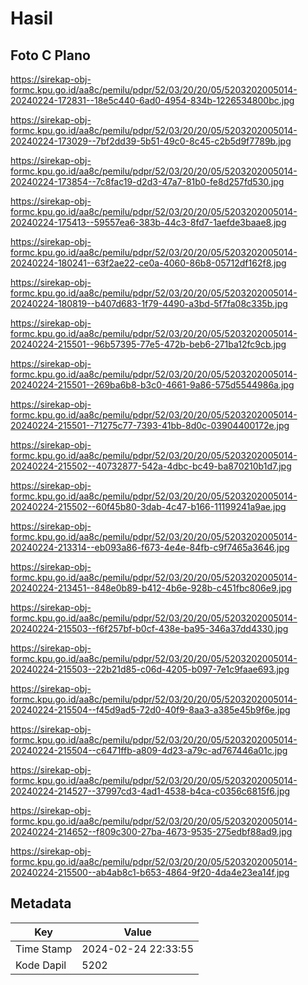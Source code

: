 # Hasil

## Foto C Plano

https://sirekap-obj-formc.kpu.go.id/aa8c/pemilu/pdpr/52/03/20/20/05/5203202005014-20240224-172831--18e5c440-6ad0-4954-834b-1226534800bc.jpg

https://sirekap-obj-formc.kpu.go.id/aa8c/pemilu/pdpr/52/03/20/20/05/5203202005014-20240224-173029--7bf2dd39-5b51-49c0-8c45-c2b5d9f7789b.jpg

https://sirekap-obj-formc.kpu.go.id/aa8c/pemilu/pdpr/52/03/20/20/05/5203202005014-20240224-173854--7c8fac19-d2d3-47a7-81b0-fe8d257fd530.jpg

https://sirekap-obj-formc.kpu.go.id/aa8c/pemilu/pdpr/52/03/20/20/05/5203202005014-20240224-175413--59557ea6-383b-44c3-8fd7-1aefde3baae8.jpg

https://sirekap-obj-formc.kpu.go.id/aa8c/pemilu/pdpr/52/03/20/20/05/5203202005014-20240224-180241--63f2ae22-ce0a-4060-86b8-05712df162f8.jpg

https://sirekap-obj-formc.kpu.go.id/aa8c/pemilu/pdpr/52/03/20/20/05/5203202005014-20240224-180819--b407d683-1f79-4490-a3bd-5f7fa08c335b.jpg

https://sirekap-obj-formc.kpu.go.id/aa8c/pemilu/pdpr/52/03/20/20/05/5203202005014-20240224-215501--96b57395-77e5-472b-beb6-271ba12fc9cb.jpg

https://sirekap-obj-formc.kpu.go.id/aa8c/pemilu/pdpr/52/03/20/20/05/5203202005014-20240224-215501--269ba6b8-b3c0-4661-9a86-575d5544986a.jpg

https://sirekap-obj-formc.kpu.go.id/aa8c/pemilu/pdpr/52/03/20/20/05/5203202005014-20240224-215501--71275c77-7393-41bb-8d0c-03904400172e.jpg

https://sirekap-obj-formc.kpu.go.id/aa8c/pemilu/pdpr/52/03/20/20/05/5203202005014-20240224-215502--40732877-542a-4dbc-bc49-ba870210b1d7.jpg

https://sirekap-obj-formc.kpu.go.id/aa8c/pemilu/pdpr/52/03/20/20/05/5203202005014-20240224-215502--60f45b80-3dab-4c47-b166-11199241a9ae.jpg

https://sirekap-obj-formc.kpu.go.id/aa8c/pemilu/pdpr/52/03/20/20/05/5203202005014-20240224-213314--eb093a86-f673-4e4e-84fb-c9f7465a3646.jpg

https://sirekap-obj-formc.kpu.go.id/aa8c/pemilu/pdpr/52/03/20/20/05/5203202005014-20240224-213451--848e0b89-b412-4b6e-928b-c451fbc806e9.jpg

https://sirekap-obj-formc.kpu.go.id/aa8c/pemilu/pdpr/52/03/20/20/05/5203202005014-20240224-215503--f6f257bf-b0cf-438e-ba95-346a37dd4330.jpg

https://sirekap-obj-formc.kpu.go.id/aa8c/pemilu/pdpr/52/03/20/20/05/5203202005014-20240224-215503--22b21d85-c06d-4205-b097-7e1c9faae693.jpg

https://sirekap-obj-formc.kpu.go.id/aa8c/pemilu/pdpr/52/03/20/20/05/5203202005014-20240224-215504--f45d9ad5-72d0-40f9-8aa3-a385e45b9f6e.jpg

https://sirekap-obj-formc.kpu.go.id/aa8c/pemilu/pdpr/52/03/20/20/05/5203202005014-20240224-215504--c6471ffb-a809-4d23-a79c-ad767446a01c.jpg

https://sirekap-obj-formc.kpu.go.id/aa8c/pemilu/pdpr/52/03/20/20/05/5203202005014-20240224-214527--37997cd3-4ad1-4538-b4ca-c0356c6815f6.jpg

https://sirekap-obj-formc.kpu.go.id/aa8c/pemilu/pdpr/52/03/20/20/05/5203202005014-20240224-214652--f809c300-27ba-4673-9535-275edbf88ad9.jpg

https://sirekap-obj-formc.kpu.go.id/aa8c/pemilu/pdpr/52/03/20/20/05/5203202005014-20240224-215500--ab4ab8c1-b653-4864-9f20-4da4e23ea14f.jpg


## Metadata

| Key        | Value               |
| ---------- | ------------------- |
| Time Stamp | 2024-02-24 22:33:55 |
| Kode Dapil | 5202                |



